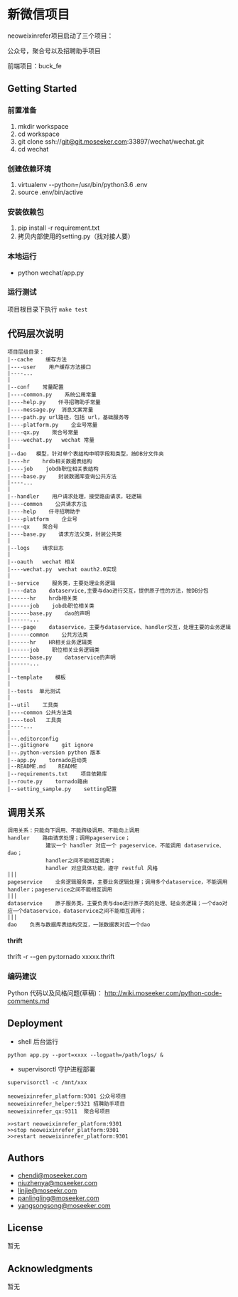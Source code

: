 # 新微信项目
neoweixinrefer项目启动了三个项目：

公众号，聚合号以及招聘助手项目

前端项目：buck_fe

## Getting Started

### 前置准备

1. mkdir workspace
2. cd workspace
3. git clone ssh://git@git.moseeker.com:33897/wechat/wechat.git
4. cd wechat

### 创建依赖环境

1. virtualenv --python=/usr/bin/python3.6 .env
2. source .env/bin/active

### 安装依赖包

1. pip install -r requirement.txt
2. 拷贝内部使用的setting.py（找对接人要）

### 本地运行

- python wechat/app.py

### 运行测试

项目根目录下执行
`make test`

## 代码层次说明

    项目层级目录：
    |--cache    缓存方法
    |----user    用户缓存方法接口
    |----...
    |
    |--conf    常量配置
    |----common.py    系统公用常量
    |----help.py    仟寻招聘助手常量
    |----message.py  消息文案常量
    |----path.py url路径，包括 url，基础服务等
    |----platform.py    企业号常量
    |----qx.py    聚合号常量
    |----wechat.py   wechat 常量
    |
    |--dao   模型，针对单个表结构申明字段和类型，按DB分文件夹
    |----hr    hrdb相关数据表结构
    |----job    jobdb职位相关表结构
    |----base.py    封装数据库查询公共方法
    |----...
    |
    |--handler    用户请求处理，接受路由请求，轻逻辑
    |----common    公共请求方法
    |----help    仟寻招聘助手
    |----platform    企业号
    |----qx    聚合号
    |----base.py    请求方法父类，封装公共类
    |
    |--logs    请求日志
    |
    |--oauth   wechat 相关
    |----wechat.py  wechat oauth2.0实现
    |
    |--service    服务类，主要处理业务逻辑
    |----data    dataservice,主要与dao进行交互，提供原子性的方法，按DB分包
    |------hr    hrdb相关类
    |------job    jobdb职位相关类
    |------base.py    dao的声明
    |------...
    |----page    dataservice，主要与dataservice、handler交互，处理主要的业务逻辑
    |------common    公共方法类
    |------hr    HR相关业务逻辑类
    |------job    职位相关业务逻辑类
    |------base.py    dataservice的声明
    |------...
    |
    |--template    模板
    |
    |--tests  单元测试
    |
    |--util    工具类
    |----common 公共方法类
    |----tool   工具类
    |----...
    |
    |--.editorconfig
    |--.gitignore    git ignore
    |--.python-version python 版本
    |--app.py    tornado启动类
    |--README.md    README
    |--requirements.txt    项目依赖库
    |--route.py    tornado路由
    |--setting_sample.py    setting配置


## 调用关系

    调用关系：只能向下调用、不能跨级调用、不能向上调用
    handler    路由请求处理；调用pageservice；
                建议一个 handler 对应一个 pageservice，不能调用 dataservice、dao；
                handler之间不能相互调用；
                handler 对应具体功能，遵守 restful 风格
    |||
    pageservice    业务逻辑服务类，主要业务逻辑处理；调用多个dataservice，不能调用handler；pageservice之间不能相互调用
    |||
    dataservice    原子服务类，主要负责与dao进行原子类的处理、轻业务逻辑；一个dao对应一个dataservice，dataservice之间不能相互调用；
    |||
    dao    负责与数据库表结构交互，一张数据表对应一个dao

#### thrift
thrift -r --gen py:tornado xxxxx.thrift

### 编码建议
Python 代码以及风格问题(草稿)：
http://wiki.moseeker.com/python-code-comments.md

## Deployment

- shell 后台运行 

```    
python app.py --port=xxxx --logpath=/path/logs/ & 
```

- supervisorctl 守护进程部署 

```
supervisorctl -c /mnt/xxx

neoweixinrefer_platform:9301 公众号项目
neoweixinrefer_helper:9321 招聘助手项目
neoweixinrefer_qx:9311  聚合号项目

>>start neoweixinrefer_platform:9301
>>stop neoweixinrefer_platform:9301
>>restart neoweixinrefer_platform:9301
```

## Authors

- chendi@moseeker.com
- niuzhenya@moseeker.com
- linjie@moseekr.com
- panlingling@moseeker.com
- yangsongsong@moseeker.com

## License

暂无

## Acknowledgments

暂无
